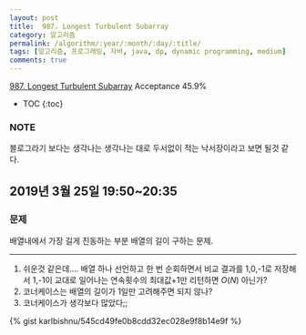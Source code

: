 ```yaml
---
layout: post
title:  987. Longest Turbulent Subarray
category: 알고리즘
permalink: /algorithm/:year/:month/:day/:title/
tags: [알고리즘, 프로그래밍, 자바, java, dp, dynamic programming, medium]
comments: true
---
```

[987. Longest Turbulent Subarray](https://leetcode.com/problems/longest-turbulent-subarray/)
Acceptance 45.9%

* TOC
{:toc}

### NOTE
블로그라기 보다는 생각나는 생각나는 대로 두서없이 적는 낙서장이라고 보면 될것 같다.

## 2019년 3월 25일 19:50~20:35
### 문제
배열내에서 가장 길게 진동하는 부분 배열의 길이 구하는 문제.

---
1. 쉬운것 같은데.... 배열 하나 선언하고 한 번 순회하면서 비교 결과를 1,0,-1로 저장해서 1,-1이 교대로 일어나는 연속횟수의 최대값+1만 리턴하면 $O(N)$ 아닌가?
2. 코너케이스는 배열의 길이가 1일만 고려해주면 되지 않나?
3. 코너케이스가 생각보다 많았다;;

{% gist karlbishnu/545cd49fe0b8cdd32ec028e9f8b14e9f %}
